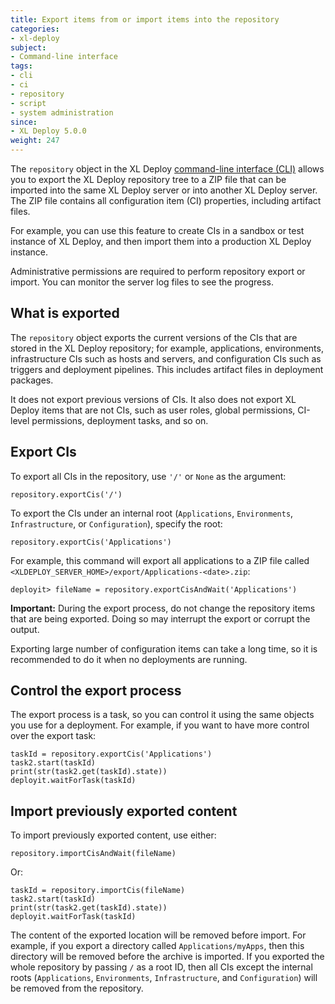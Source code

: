 ```yaml
---
title: Export items from or import items into the repository
categories:
- xl-deploy
subject:
- Command-line interface
tags:
- cli
- ci
- repository
- script
- system administration
since:
- XL Deploy 5.0.0
weight: 247
---
```


The `repository` object in the XL Deploy [command-line interface (CLI)](/xl-deploy/concept/getting-started-with-the-xl-deploy-cli.html) allows you to export the XL Deploy repository tree to a ZIP file that can be imported into the same XL Deploy server or into another XL Deploy server. The ZIP file contains all configuration item (CI) properties, including artifact files.

For example, you can use this feature to create CIs in a sandbox or test instance of XL Deploy, and then import them into a production XL Deploy instance.

Administrative permissions are required to perform repository export or import. You can monitor the server log files to see the progress.

## What is exported

The `repository` object exports the current versions of the CIs that are stored in the XL Deploy repository; for example, applications, environments, infrastructure CIs such as hosts and servers, and configuration CIs such as triggers and deployment pipelines. This includes artifact files in deployment packages.

It does not export previous versions of CIs. It also does not export XL Deploy items that are not CIs, such as user roles, global permissions, CI-level permissions, deployment tasks, and so on.

## Export CIs

To export all CIs in the repository, use `'/'` or `None` as the argument:

    repository.exportCis('/')

To export the CIs under an internal root (`Applications`, `Environments`, `Infrastructure`, or `Configuration`), specify the root:

    repository.exportCis('Applications')

For example, this command will export all applications to a ZIP file called `<XLDEPLOY_SERVER_HOME>/export/Applications-<date>.zip`:

	deployit> fileName = repository.exportCisAndWait('Applications')

**Important:** During the export process, do not change the repository items that are being exported. Doing so may interrupt the export or corrupt the output.

Exporting large number of configuration items can take a long time, so it is recommended to do it when no deployments are running.

## Control the export process

The export process is a task, so you can control it using the same objects you use for a deployment. For example, if you want to have more control over the export task:

    taskId = repository.exportCis('Applications')
    task2.start(taskId)
    print(str(task2.get(taskId).state))
    deployit.waitForTask(taskId)

## Import previously exported content

To import previously exported content, use either:

    repository.importCisAndWait(fileName)

Or:

    taskId = repository.importCis(fileName)
    task2.start(taskId)
    print(str(task2.get(taskId).state))
    deployit.waitForTask(taskId)

The content of the exported location will be removed before import. For example, if you export a directory called `Applications/myApps`, then this directory will be removed before the archive is imported. If you exported the whole repository by passing `/` as a root ID, then all CIs except the internal roots (`Applications`, `Environments`, `Infrastructure`, and `Configuration`) will be removed from the repository.
